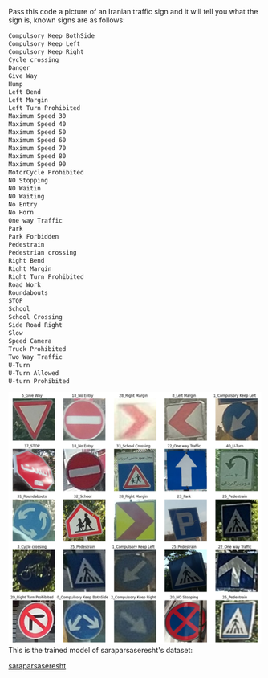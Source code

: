 Pass this code a picture of an Iranian traffic sign and it will tell you what the sign is, known signs are as follows: <br />
```
Compulsory Keep BothSide
Compulsory Keep Left
Compulsory Keep Right
Cycle crossing
Danger
Give Way
Hump
Left Bend
Left Margin
Left Turn Prohibited
Maximum Speed 30
Maximum Speed 40
Maximum Speed 50
Maximum Speed 60
Maximum Speed 70
Maximum Speed 80
Maximum Speed 90
MotorCycle Prohibited
NO Stopping
NO Waitin
NO Waiting
No Entry
No Horn
One way Traffic
Park
Park Forbidden
Pedestrain
Pedestrian crossing
Right Bend
Right Margin
Right Turn Prohibited
Road Work
Roundabouts
STOP
School
School Crossing
Side Road Right
Slow
Speed Camera
Truck Prohibited
Two Way Traffic
U-Turn
U-Turn Allowed
U-turn Prohibited
```


![Screenshot](photo_2024-02-21_14-05-23.jpg)
This is the trained model of saraparsaseresht's dataset:  <br />

[saraparsaseresht](https://www.kaggle.com/datasets/saraparsaseresht/persian-traffic-sign-dataset-ptsd "saraparsaseresht")

